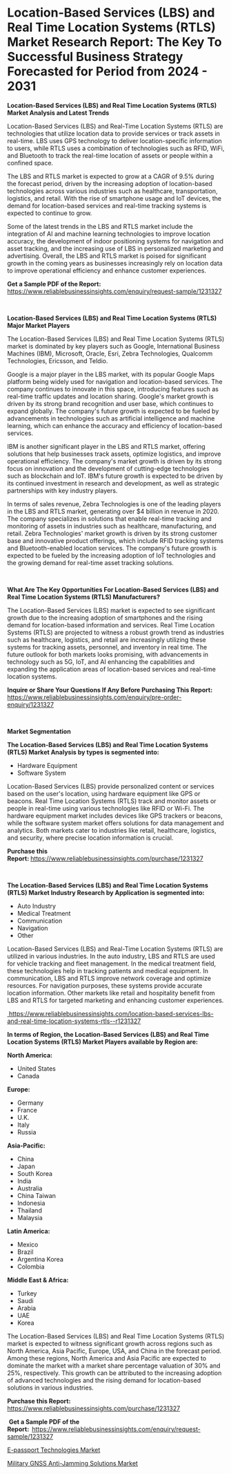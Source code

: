 <p><h1>Location-Based Services (LBS) and Real Time Location Systems (RTLS) Market Research Report: The Key To Successful Business Strategy Forecasted for Period from 2024 - 2031</h1></p><p><strong>Location-Based Services (LBS) and Real Time Location Systems (RTLS) Market Analysis and Latest Trends</strong></p>
<p><p>Location-Based Services (LBS) and Real-Time Location Systems (RTLS) are technologies that utilize location data to provide services or track assets in real-time. LBS uses GPS technology to deliver location-specific information to users, while RTLS uses a combination of technologies such as RFID, WiFi, and Bluetooth to track the real-time location of assets or people within a confined space.</p><p>The LBS and RTLS market is expected to grow at a CAGR of 9.5% during the forecast period, driven by the increasing adoption of location-based technologies across various industries such as healthcare, transportation, logistics, and retail. With the rise of smartphone usage and IoT devices, the demand for location-based services and real-time tracking systems is expected to continue to grow.</p><p>Some of the latest trends in the LBS and RTLS market include the integration of AI and machine learning technologies to improve location accuracy, the development of indoor positioning systems for navigation and asset tracking, and the increasing use of LBS in personalized marketing and advertising. Overall, the LBS and RTLS market is poised for significant growth in the coming years as businesses increasingly rely on location data to improve operational efficiency and enhance customer experiences.</p></p>
<p><strong>Get a Sample PDF of the Report:&nbsp;</strong> <a href="https://www.reliablebusinessinsights.com/enquiry/request-sample/1231327">https://www.reliablebusinessinsights.com/enquiry/request-sample/1231327</a></p>
<p>&nbsp;</p>
<p><strong>Location-Based Services (LBS) and Real Time Location Systems (RTLS) Major Market Players</strong></p>
<p><p>The Location-Based Services (LBS) and Real Time Location Systems (RTLS) market is dominated by key players such as Google, International Business Machines (IBM), Microsoft, Oracle, Esri, Zebra Technologies, Qualcomm Technologies, Ericsson, and Teldio.</p><p>Google is a major player in the LBS market, with its popular Google Maps platform being widely used for navigation and location-based services. The company continues to innovate in this space, introducing features such as real-time traffic updates and location sharing. Google's market growth is driven by its strong brand recognition and user base, which continues to expand globally. The company's future growth is expected to be fueled by advancements in technologies such as artificial intelligence and machine learning, which can enhance the accuracy and efficiency of location-based services.</p><p>IBM is another significant player in the LBS and RTLS market, offering solutions that help businesses track assets, optimize logistics, and improve operational efficiency. The company's market growth is driven by its strong focus on innovation and the development of cutting-edge technologies such as blockchain and IoT. IBM's future growth is expected to be driven by its continued investment in research and development, as well as strategic partnerships with key industry players.</p><p>In terms of sales revenue, Zebra Technologies is one of the leading players in the LBS and RTLS market, generating over $4 billion in revenue in 2020. The company specializes in solutions that enable real-time tracking and monitoring of assets in industries such as healthcare, manufacturing, and retail. Zebra Technologies' market growth is driven by its strong customer base and innovative product offerings, which include RFID tracking systems and Bluetooth-enabled location services. The company's future growth is expected to be fueled by the increasing adoption of IoT technologies and the growing demand for real-time asset tracking solutions.</p></p>
<p>&nbsp;</p>
<p><strong>What Are The Key Opportunities For Location-Based Services (LBS) and Real Time Location Systems (RTLS) Manufacturers?</strong></p>
<p><p>The Location-Based Services (LBS) market is expected to see significant growth due to the increasing adoption of smartphones and the rising demand for location-based information and services. Real Time Location Systems (RTLS) are projected to witness a robust growth trend as industries such as healthcare, logistics, and retail are increasingly utilizing these systems for tracking assets, personnel, and inventory in real time. The future outlook for both markets looks promising, with advancements in technology such as 5G, IoT, and AI enhancing the capabilities and expanding the application areas of location-based services and real-time location systems.</p></p>
<p><strong>Inquire or Share Your Questions If Any Before Purchasing This Report:</strong> <a href="https://www.reliablebusinessinsights.com/enquiry/pre-order-enquiry/1231327">https://www.reliablebusinessinsights.com/enquiry/pre-order-enquiry/1231327</a></p>
<p>&nbsp;</p>
<p><strong>Market Segmentation</strong></p>
<p><strong>The Location-Based Services (LBS) and Real Time Location Systems (RTLS) Market Analysis by types is segmented into:</strong></p>
<p><ul><li>Hardware Equipment</li><li>Software System</li></ul></p>
<p><p>Location-Based Services (LBS) provide personalized content or services based on the user's location, using hardware equipment like GPS or beacons. Real Time Location Systems (RTLS) track and monitor assets or people in real-time using various technologies like RFID or Wi-Fi. The hardware equipment market includes devices like GPS trackers or beacons, while the software system market offers solutions for data management and analytics. Both markets cater to industries like retail, healthcare, logistics, and security, where precise location information is crucial.</p></p>
<p><strong>Purchase this Report:&nbsp;</strong><a href="https://www.reliablebusinessinsights.com/purchase/1231327">https://www.reliablebusinessinsights.com/purchase/1231327</a></p>
<p>&nbsp;</p>
<p><strong>The Location-Based Services (LBS) and Real Time Location Systems (RTLS) Market Industry Research by Application is segmented into:</strong></p>
<p><ul><li>Auto Industry</li><li>Medical Treatment</li><li>Communication</li><li>Navigation</li><li>Other</li></ul></p>
<p><p>Location-Based Services (LBS) and Real-Time Location Systems (RTLS) are utilized in various industries. In the auto industry, LBS and RTLS are used for vehicle tracking and fleet management. In the medical treatment field, these technologies help in tracking patients and medical equipment. In communication, LBS and RTLS improve network coverage and optimize resources. For navigation purposes, these systems provide accurate location information. Other markets like retail and hospitality benefit from LBS and RTLS for targeted marketing and enhancing customer experiences.</p></p>
<p><a href="https://www.reliablebusinessinsights.com/location-based-services-lbs-and-real-time-location-systems-rtls--r1231327">&nbsp;https://www.reliablebusinessinsights.com/location-based-services-lbs-and-real-time-location-systems-rtls--r1231327</a></p>
<p><strong>In terms of Region, the Location-Based Services (LBS) and Real Time Location Systems (RTLS) Market Players available by Region are:</strong></p>
<p>
    <p> <strong> North America: </strong>
        <ul>
            <li>United States</li>
            <li>Canada</li>
        </ul>
        </p> 
    <p> <strong> Europe: </strong>
        <ul>
            <li>Germany</li>
            <li>France</li>
            <li>U.K.</li>
            <li>Italy</li>
            <li>Russia</li>
        </ul>
        </p> 
    <p> <strong> Asia-Pacific: </strong>
        <ul>
            <li>China</li>
            <li>Japan</li>
            <li>South Korea</li>
            <li>India</li>
            <li>Australia</li>
            <li>China Taiwan</li>
            <li>Indonesia</li>
            <li>Thailand</li>
            <li>Malaysia</li>
        </ul>
        </p> 
    <p> <strong> Latin America: </strong>
        <ul>
            <li>Mexico</li>
            <li>Brazil</li>
            <li>Argentina Korea</li>
            <li>Colombia</li>
        </ul>
        </p> 
    <p> <strong> Middle East & Africa: </strong>
        <ul>
            <li>Turkey</li>
            <li>Saudi</li>
            <li>Arabia</li>
            <li>UAE</li>
            <li>Korea</li>
        </ul>
    </p>
    </p>
<p><p>The Location-Based Services (LBS) and Real Time Location Systems (RTLS) market is expected to witness significant growth across regions such as North America, Asia Pacific, Europe, USA, and China in the forecast period. Among these regions, North America and Asia Pacific are expected to dominate the market with a market share percentage valuation of 30% and 25%, respectively. This growth can be attributed to the increasing adoption of advanced technologies and the rising demand for location-based solutions in various industries.</p></p>
<p><strong>Purchase this Report: </strong><a href="https://www.reliablebusinessinsights.com/purchase/1231327">https://www.reliablebusinessinsights.com/purchase/1231327</a></p>
<p>&nbsp;<strong>Get a Sample PDF of the Report:&nbsp;&nbsp;</strong><a href="https://www.reliablebusinessinsights.com/enquiry/request-sample/1231327">https://www.reliablebusinessinsights.com/enquiry/request-sample/1231327</a></p>
<p><strong></strong></p>
<p><p><a href="https://github.com/lavernaCole75/Market-Research-Report-List-1/blob/main/e-passport-technologies-market.md">E-passport Technologies Market</a></p><p><a href="https://github.com/julian6Skinner/Market-Research-Report-List-1/blob/main/military-gnss-anti-jamming-solutions-market.md">Military GNSS Anti-Jamming Solutions Market</a></p></p>